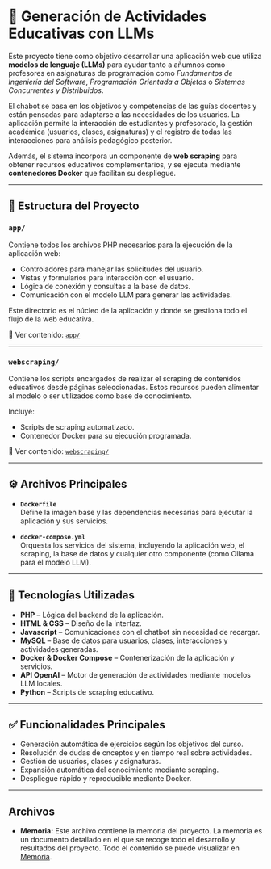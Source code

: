 # 🧠 Generación de Actividades Educativas con LLMs

Este proyecto tiene como objetivo desarrollar una aplicación web que utiliza **modelos de lenguaje (LLMs)** para ayudar tanto a añumnos como profesores en asignaturas de programación como *Fundamentos de Ingeniería del Software*, *Programación Orientada a Objetos* o *Sistemas Concurrentes y Distribuidos*.

El chabot se basa en los objetivos y competencias de las guías docentes y están pensadas para adaptarse a las necesidades de los usuarios. La aplicación permite la interacción de estudiantes y profesorado, la gestión académica (usuarios, clases, asignaturas) y el registro de todas las interacciones para análisis pedagógico posterior.

Además, el sistema incorpora un componente de **web scraping** para obtener recursos educativos complementarios, y se ejecuta mediante **contenedores Docker** que facilitan su despliegue.

---

## 📁 Estructura del Proyecto

### `app/`
Contiene todos los archivos PHP necesarios para la ejecución de la aplicación web:

- Controladores para manejar las solicitudes del usuario.
- Vistas y formularios para interacción con el usuario.
- Lógica de conexión y consultas a la base de datos.
- Comunicación con el modelo LLM para generar las actividades.

Este directorio es el núcleo de la aplicación y donde se gestiona todo el flujo de la web educativa.

📂 Ver contenido: [`app/`](./app/)

---

### `webscraping/`
Contiene los scripts encargados de realizar el scraping de contenidos educativos desde páginas seleccionadas. Estos recursos pueden alimentar al modelo o ser utilizados como base de conocimiento.

Incluye:

- Scripts de scraping automatizado.
- Contenedor Docker para su ejecución programada.

📂 Ver contenido: [`webscraping/`](./webscraping/)

---

## ⚙️ Archivos Principales

- **`Dockerfile`**  
  Define la imagen base y las dependencias necesarias para ejecutar la aplicación y sus servicios.

- **`docker-compose.yml`**  
  Orquesta los servicios del sistema, incluyendo la aplicación web, el scraping, la base de datos y cualquier otro componente (como Ollama para el modelo LLM).

---

## 🚀 Tecnologías Utilizadas

- **PHP** – Lógica del backend de la aplicación.
- **HTML & CSS** – Diseño de la interfaz.
- **Javascript** – Comunicaciones con el chatbot sin necesidad de recargar.
- **MySQL** – Base de datos para usuarios, clases, interacciones y actividades generadas.
- **Docker & Docker Compose** – Contenerización de la aplicación y servicios.
- **API OpenAI** – Motor de generación de actividades mediante modelos LLM locales.
- **Python** – Scripts de scraping educativo.

---

## ✅ Funcionalidades Principales

- Generación automática de ejercicios según los objetivos del curso.
- Resolución de dudas de cnceptos y en tiempo real sobre actividades.
- Gestión de usuarios, clases y asignaturas.
- Expansión automática del conocimiento mediante scraping.
- Despliegue rápido y reproducible mediante Docker.

---

## Archivos

- **Memoria:** Este archivo contiene la memoria del proyecto. La memoria es un documento detallado en el que se recoge todo el desarrollo y resultados del proyecto. Todo el contenido se puede visualizar en [Memoria](./MemoriaTFG.pdf).
